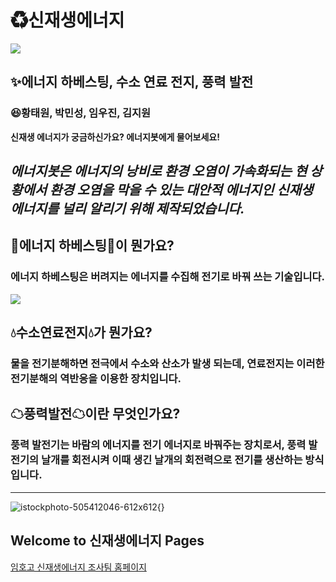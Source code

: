 
# ♻신재생에너지
![](https://user-images.githubusercontent.com/88136749/129305189-8d74d12b-b722-4ed4-b634-61cd3bf6b71a.jpg)
## ✨에너지 하베스팅, 수소 연료 전지, 풍력 발전
### 😆황태원, 박민성, 임우진, 김지원

**신재생 에너지가 궁금하신가요? 에너지봇에게 물어보세요!**

*에너지봇은 에너지의 낭비로 환경 오염이 가속화되는 현 상황에서 환경 오염을 막을 수 있는 대안적 에너지인 신재생 에너지를 널리 알리기 위해 제작되었습니다.*
---
## 🎇에너지 하베스팅🎇이 뭔가요?
### 에너지 하베스팅은 버려지는 에너지를 수집해 전기로 바꿔 쓰는 기술입니다.
![](https://search.pstatic.net/common/?src=http%3A%2F%2Fblogfiles.naver.net%2F20151103_64%2Fmoeblog_144651541685827WfQ_JPEG%2F%25BF%25A1%25B3%25CA%25C1%25F6.jpg&type=sc960_832)

## 💧수소연료전지💧가 뭔가요?
### 물을 전기분해하면 전극에서 수소와 산소가 발생 되는데, 연료전지는 이러한 전기분해의 역반응을 이용한 장치입니다.

## ☁풍력발전☁이란 무엇인가요?
### 풍력 발전기는 바람의 에너지를 전기 에너지로 바꿔주는 장치로서, 풍력 발전기의 날개를 회전시켜 이때 생긴 날개의 회전력으로 전기를 생산하는 방식입니다.






---
![istockphoto-505412046-612x612](https://image.shutterstock.com/image-photo/modern-green-city-powered-only-600w-553614883.jpg){}


## Welcome to 신재생에너지 Pages

[임호고 신재생에너지 조사팀 홈페이지](https://taewonhwang.github.io/chatbot/)
